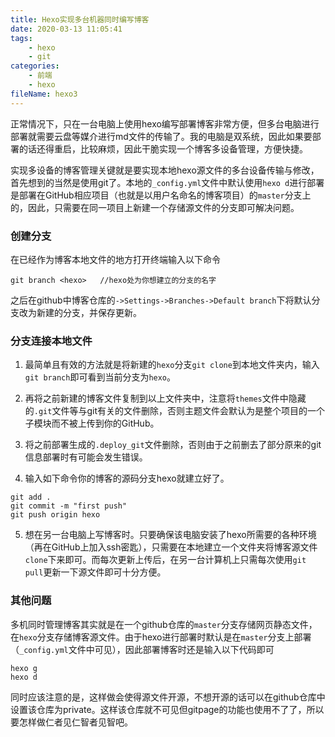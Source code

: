 ```yaml
---
title: Hexo实现多台机器同时编写博客
date: 2020-03-13 11:05:41
tags:
	- hexo
	- git
categories:
	- 前端
	- hexo
fileName: hexo3
---
```


正常情况下，只在一台电脑上使用hexo编写部署博客非常方便，但多台电脑进行部署就需要云盘等媒介进行md文件的传输了。我的电脑是双系统，因此如果要部署的话还得重启，比较麻烦，因此干脆实现一个博客多设备管理，方便快捷。

实现多设备的博客管理关键就是要实现本地hexo源文件的多台设备传输与修改，首先想到的当然是使用git了。本地的`_config.yml`文件中默认使用`hexo d`进行部署是部署在GitHub相应项目（也就是以用户名命名的博客项目）的`master`分支上的，因此，只需要在同一项目上新建一个存储源文件的分支即可解决问题。

### 创建分支

在已经作为博客本地文件的地方打开终端输入以下命令

```
git branch <hexo>	//hexo处为你想建立的分支的名字
```

之后在github中博客仓库的`->Settings->Branches->Default branch`下将默认分支改为新建的分支，并保存更新。

### 分支连接本地文件

1. 最简单且有效的方法就是将新建的`hexo`分支`git clone`到本地文件夹内，输入`git branch`即可看到当前分支为`hexo`。

2. 再将之前新建的博客文件复制到以上文件夹中，注意将`themes`文件中隐藏的`.git`文件等与git有关的文件删除，否则主题文件会默认为是整个项目的一个子模块而不被上传到你的GitHub。
3. 将之前部署生成的`.deploy_git`文件删除，否则由于之前删去了部分原来的git信息部署时有可能会发生错误。
4. 输入如下命令你的博客的源码分支hexo就建立好了。

```
git add .
git commit -m "first push"
git push origin hexo
```

5. 想在另一台电脑上写博客时。只要确保该电脑安装了hexo所需要的各种环境（再在GitHub上加入ssh密匙），只需要在本地建立一个文件夹将博客源文件`clone`下来即可。而每次更新上传后，在另一台计算机上只需每次使用`git pull`更新一下源文件即可十分方便。

### 其他问题

多机同时管理博客其实就是在一个github仓库的`master`分支存储网页静态文件，在`hexo`分支存储博客源文件。由于hexo进行部署时默认是在`master`分支上部署（`_config.yml`文件中可见），因此部署博客时还是输入以下代码即可

```
hexo g
hexo d
```

同时应该注意的是，这样做会使得源文件开源，不想开源的话可以在github仓库中设置该仓库为private。这样该仓库就不可见但gitpage的功能也使用不了了，所以要怎样做仁者见仁智者见智吧。